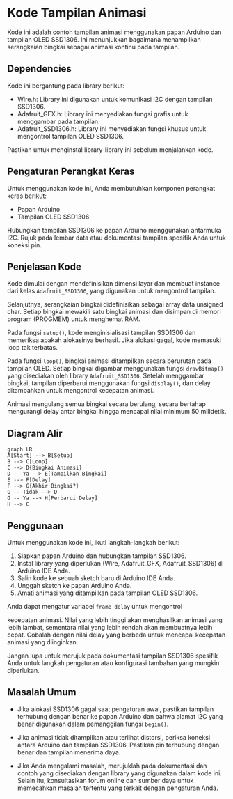 # Kode Tampilan Animasi

Kode ini adalah contoh tampilan animasi menggunakan papan Arduino dan tampilan OLED SSD1306. Ini menunjukkan bagaimana menampilkan serangkaian bingkai sebagai animasi kontinu pada tampilan.

## Dependencies

Kode ini bergantung pada library berikut:

- Wire.h: Library ini digunakan untuk komunikasi I2C dengan tampilan SSD1306.
- Adafruit_GFX.h: Library ini menyediakan fungsi grafis untuk menggambar pada tampilan.
- Adafruit_SSD1306.h: Library ini menyediakan fungsi khusus untuk mengontrol tampilan OLED SSD1306.

Pastikan untuk menginstal library-library ini sebelum menjalankan kode.

## Pengaturan Perangkat Keras

Untuk menggunakan kode ini, Anda membutuhkan komponen perangkat keras berikut:

- Papan Arduino
- Tampilan OLED SSD1306

Hubungkan tampilan SSD1306 ke papan Arduino menggunakan antarmuka I2C. Rujuk pada lembar data atau dokumentasi tampilan spesifik Anda untuk koneksi pin.

## Penjelasan Kode

Kode dimulai dengan mendefinisikan dimensi layar dan membuat instance dari kelas `Adafruit_SSD1306`, yang digunakan untuk mengontrol tampilan.

Selanjutnya, serangkaian bingkai didefinisikan sebagai array data unsigned char. Setiap bingkai mewakili satu bingkai animasi dan disimpan di memori program (PROGMEM) untuk menghemat RAM.

Pada fungsi `setup()`, kode menginisialisasi tampilan SSD1306 dan memeriksa apakah alokasinya berhasil. Jika alokasi gagal, kode memasuki loop tak terbatas.

Pada fungsi `loop()`, bingkai animasi ditampilkan secara berurutan pada tampilan OLED. Setiap bingkai digambar menggunakan fungsi `drawBitmap()` yang disediakan oleh library `Adafruit_SSD1306`. Setelah menggambar bingkai, tampilan diperbarui menggunakan fungsi `display()`, dan delay ditambahkan untuk mengontrol kecepatan animasi.

Animasi mengulang semua bingkai secara berulang, secara bertahap mengurangi delay antar bingkai hingga mencapai nilai minimum 50 milidetik.

## Diagram Alir

```mermaid
graph LR
A[Start] --> B[Setup]
B --> C[Loop]
C --> D{Bingkai Animasi}
D -- Ya --> E[Tampilkan Bingkai]
E --> F[Delay]
F --> G{Akhir Bingkai?}
G -- Tidak --> D
G -- Ya --> H[Perbarui Delay]
H --> C
```

## Penggunaan

Untuk menggunakan kode ini, ikuti langkah-langkah berikut:

1. Siapkan papan Arduino dan hubungkan tampilan SSD1306.
2. Instal library yang diperlukan (Wire, Adafruit_GFX, Adafruit_SSD1306) di Arduino IDE Anda.
3. Salin kode ke sebuah sketch baru di Arduino IDE Anda.
4. Unggah sketch ke papan Arduino Anda.
5. Amati animasi yang ditampilkan pada tampilan OLED SSD1306.

Anda dapat mengatur variabel `frame_delay` untuk mengontrol

 kecepatan animasi. Nilai yang lebih tinggi akan menghasilkan animasi yang lebih lambat, sementara nilai yang lebih rendah akan membuatnya lebih cepat. Cobalah dengan nilai delay yang berbeda untuk mencapai kecepatan animasi yang diinginkan.

Jangan lupa untuk merujuk pada dokumentasi tampilan SSD1306 spesifik Anda untuk langkah pengaturan atau konfigurasi tambahan yang mungkin diperlukan.

## Masalah Umum

- Jika alokasi SSD1306 gagal saat pengaturan awal, pastikan tampilan terhubung dengan benar ke papan Arduino dan bahwa alamat I2C yang benar digunakan dalam pemanggilan fungsi `begin()`.

- Jika animasi tidak ditampilkan atau terlihat distorsi, periksa koneksi antara Arduino dan tampilan SSD1306. Pastikan pin terhubung dengan benar dan tampilan menerima daya.

- Jika Anda mengalami masalah, merujuklah pada dokumentasi dan contoh yang disediakan dengan library yang digunakan dalam kode ini. Selain itu, konsultasikan forum online dan sumber daya untuk memecahkan masalah tertentu yang terkait dengan pengaturan Anda.
